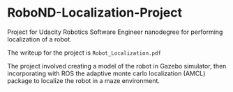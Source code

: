 # RoboND-Localization-Project
Project for Udacity Robotics Software Engineer nanodegree for performing localization of a robot.

The writeup for the project is `Robot_Localization.pdf`

The project involved creating a model of the robot in Gazebo simulator, then incorporating with ROS the adaptive monte carlo localization (AMCL) package to localize the robot in a maze environment.
